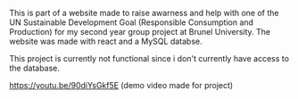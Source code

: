 This is part of a website made to raise awarness and help with one of the UN Sustainable Development Goal (Responsible Consumption and Production) for my second year group project at Brunel University. The website was made with react and a MySQL databse.

This project is currently not functional since i don't currently have access to the database.

https://youtu.be/90diYsGkf5E (demo video made for project)
